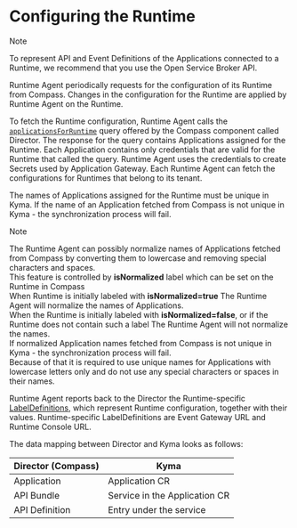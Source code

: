 # Configuring the Runtime

> [!NOTE]
> To represent API and Event Definitions of the Applications connected to a Runtime, we recommend that you use the Open Service Broker API.

Runtime Agent periodically requests for the configuration of its Runtime from Compass.
Changes in the configuration for the Runtime are applied by Runtime Agent on the Runtime.

To fetch the Runtime configuration, Runtime Agent calls the [`applicationsForRuntime`](https://github.com/kyma-incubator/compass/blob/master/components/director/pkg/graphql/schema.graphql) query offered by the Compass component called Director.
The response for the query contains Applications assigned for the Runtime.
Each Application contains only credentials that are valid for the Runtime that called the query. Runtime Agent uses the credentials to create Secrets used by Application Gateway.
Each Runtime Agent can fetch the configurations for Runtimes that belong to its tenant.

The names of Applications assigned for the Runtime must be unique in Kyma.
If the name of an Application fetched from Compass is not unique in Kyma - the synchronization process will fail.  

> [!NOTE]
> The Runtime Agent can possibly normalize names of Applications fetched from Compass by converting them to lowercase and removing special characters and spaces.\
> This feature is controlled by **isNormalized** label which can be set on the Runtime in Compass\
> When Runtime is initially labeled with **isNormalized=true** The Runtime Agent will normalize the names of Applications.\
> When the Runtime is initially labeled with **isNormalized=false**, or if the Runtime does not contain such a label The Runtime Agent will not normalize the names.\
> If normalized Application names fetched from Compass is not unique in Kyma - the synchronization process will fail.\
> Because of that it is required to use unique names for Applications with lowercase letters only and do not use any special characters or spaces in their names.
  

Runtime Agent reports back to the Director the Runtime-specific [LabelDefinitions](https://github.com/kyma-incubator/compass/blob/master/docs/compass/03-04-labels.md#labeldefinitions), which represent Runtime configuration, together with their values.
Runtime-specific LabelDefinitions are Event Gateway URL and Runtime Console URL.

The data mapping between Director and Kyma looks as follows:

| **Director (Compass)**    | **Kyma**                      |
|---------------------------|-------------------------------|
| Application               | Application CR                |
| API Bundle                | Service in the Application CR |
| API Definition            | Entry under the service       |
